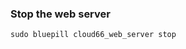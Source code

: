 <!-- usedin: [ _rails/deployment/puma-rack-server-v1.md] -->


### Stop the web server

	sudo bluepill cloud66_web_server stop



